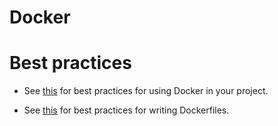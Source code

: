 # Docker

# Best practices

- See [this](https://docs.docker.com/develop/dev-best-practices/) for best practices for using Docker in your project.

- See [this](https://docs.docker.com/develop/develop-images/dockerfile_best-practices/) for best practices for writing Dockerfiles.